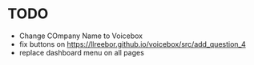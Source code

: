 # TODO

- Change COmpany Name to Voicebox
- fix buttons on https://llreebor.github.io/voicebox/src/add_question_4
- replace dashboard menu on all pages
